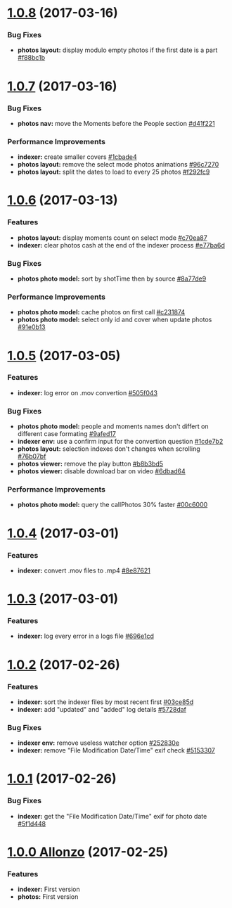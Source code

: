 <a name="1.0.8"></a>
# [1.0.8](https://github.com/CodeCorico/allons-y-photos/compare/1.0.7...1.0.8) (2017-03-16)

### Bug Fixes
* **photos layout:** display modulo empty photos if the first date is a part [#f88bc1b](https://github.com/CodeCorico/allons-y-photos/commit/f88bc1b)

<a name="1.0.7"></a>
# [1.0.7](https://github.com/CodeCorico/allons-y-photos/compare/1.0.6...1.0.7) (2017-03-16)

### Bug Fixes
* **photos nav:** move the Moments before the People section [#d41f221](https://github.com/CodeCorico/allons-y-photos/commit/d41f221)

### Performance Improvements
* **indexer:** create smaller covers [#1cbade4](https://github.com/CodeCorico/allons-y-photos/commit/1cbade4)
* **photos layout:** remove the select mode photos animations [#96c7270](https://github.com/CodeCorico/allons-y-photos/commit/96c7270)
* **photos layout:** split the dates to load to every 25 photos [#f292fc9](https://github.com/CodeCorico/allons-y-photos/commit/f292fc9)

<a name="1.0.6"></a>
# [1.0.6](https://github.com/CodeCorico/allons-y-photos/compare/1.0.5...1.0.6) (2017-03-13)

### Features
* **photos layout:** display moments count on select mode [#c70ea87](https://github.com/CodeCorico/allons-y-photos/commit/c70ea87)
* **indexer:** clear photos cash at the end of the indexer process [#e77ba6d](https://github.com/CodeCorico/allons-y-photos/commit/e77ba6d)

### Bug Fixes
* **photos photo model:** sort by shotTime then by source [#8a77de9](https://github.com/CodeCorico/allons-y-photos/commit/8a77de9)

### Performance Improvements
* **photos photo model:** cache photos on first call [#c231874](https://github.com/CodeCorico/allons-y-photos/commit/c231874)
* **photos photo model:** select only id and cover when update photos [#91e0b13](https://github.com/CodeCorico/allons-y-photos/commit/91e0b13)

<a name="1.0.5"></a>
# [1.0.5](https://github.com/CodeCorico/allons-y-photos/compare/1.0.4...1.0.5) (2017-03-05)

### Features
* **indexer:** log error on .mov convertion [#505f043](https://github.com/CodeCorico/allons-y-photos/commit/505f043)

### Bug Fixes
* **photos photo model:** people and moments names don't differt on different case formating [#9afed17](https://github.com/CodeCorico/allons-y-photos/commit/9afed17)
* **indexer env:** use a confirm input for the convertion question [#1cde7b2](https://github.com/CodeCorico/allons-y-photos/commit/1cde7b2)
* **photos layout:** selection indexes don't changes when scrolling [#76b07bf](https://github.com/CodeCorico/allons-y-photos/commit/76b07bf)
* **photos viewer:** remove the play button [#b8b3bd5](https://github.com/CodeCorico/allons-y-photos/commit/b8b3bd5)
* **photos viewer:** disable download bar on video [#6dbad64](https://github.com/CodeCorico/allons-y-photos/commit/6dbad64)

### Performance Improvements
* **photos photo model:** query the callPhotos 30% faster [#00c6000](https://github.com/CodeCorico/allons-y-photos/commit/00c6000)

<a name="1.0.4"></a>
# [1.0.4](https://github.com/CodeCorico/allons-y-photos/compare/1.0.3...1.0.4) (2017-03-01)

### Features
* **indexer:** convert .mov files to .mp4 [#8e87621](https://github.com/CodeCorico/allons-y-photos/commit/8e87621)

<a name="1.0.3"></a>
# [1.0.3](https://github.com/CodeCorico/allons-y-photos/compare/1.0.2...1.0.3) (2017-03-01)

### Features
* **indexer:** log every error in a logs file [#696e1cd](https://github.com/CodeCorico/allons-y-photos/commit/696e1cd)

<a name="1.0.2"></a>
# [1.0.2](https://github.com/CodeCorico/allons-y-photos/compare/1.0.1...1.0.2) (2017-02-26)

### Features
* **indexer:** sort the indexer files by most recent first [#03ce85d](https://github.com/CodeCorico/allons-y-photos/commit/03ce85d)
* **indexer:** add "updated" and "added" log details [#5728daf](https://github.com/CodeCorico/allons-y-photos/commit/5728daf)

### Bug Fixes
* **indexer env:** remove useless watcher option [#252830e](https://github.com/CodeCorico/allons-y-photos/commit/252830e)
* **indexer:** remove "File Modification Date/Time" exif check [#5153307](https://github.com/CodeCorico/allons-y-photos/commit/5153307)

<a name="1.0.1"></a>
# [1.0.1](https://github.com/CodeCorico/allons-y-photos/compare/1.0.0...1.0.1) (2017-02-26)

### Bug Fixes
* **indexer:** get the "File Modification Date/Time" exif for photo date [#5f1d448](https://github.com/CodeCorico/allons-y-photos/commit/5f1d448)

<a name="1.0.0"></a>
# [1.0.0 Allonzo](https://github.com/CodeCorico/allons-y-photos/releases/tag/1.0.0) (2017-02-25)

### Features

* **indexer:** First version
* **photos:** First version
